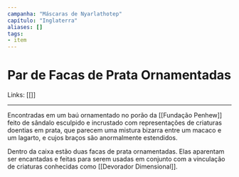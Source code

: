 ```yaml
---
campanha: "Máscaras de Nyarlathotep"
capítulo: "Inglaterra"
aliases: []
tags: 
- item
---
```


# Par de Facas de Prata Ornamentadas

Links: [[]]

---

Encontradas em um baú ornamentado no porão da [[Fundação Penhew]] feito de sândalo esculpido e incrustado com representações de criaturas doentias em prata, que parecem uma mistura bizarra entre um macaco e um lagarto, e cujos braços são anormalmente estendidos.

Dentro da caixa estão duas facas de prata ornamentadas. Elas aparentam ser encantadas e feitas para serem usadas em conjunto com a vinculação de criaturas conhecidas como [[Devorador Dimensional]].